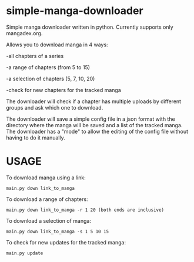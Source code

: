 # simple-manga-downloader
Simple manga downloader written in python.
Currently supports only mangadex.org.

Allows you to download manga in 4 ways:

-all chapters of a series

-a range of chapters (from 5 to 15)

-a selection of chapters (5, 7, 10, 20)

-check for new chapters for the tracked manga

The downloader will check if a chapter has multiple uploads by different groups and ask which one to download.

The downloader will save a simple config file in a json format with the directory where the manga will be saved and a list of the tracked manga. The downloader has a "mode" to allow the editing of the config file without having to do it manually.

# USAGE
To download manga using a link:

`main.py down link_to_manga`

To download a range of chapters:

`main.py down link_to_manga -r 1 20 (both ends are inclusive)`

To download a selection of manga:

`main.py down link_to_manga -s 1 5 10 15`


To check for new updates for the tracked manga:

`main.py update`
